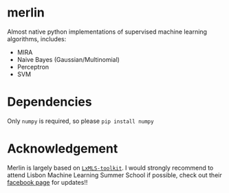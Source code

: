 merlin
======

Almost native python implementations of supervised machine learning algorithms, includes:

- MIRA
- Naive Bayes (Gaussian/Multinomial)
- Perceptron
- SVM


Dependencies
=====

Only `numpy` is required, so please `pip install numpy`


Acknowledgement
=====

Merlin is largely based on [`LxMLS-toolkit`](https://github.com/LxMLS/lxmls-toolkit). I would strongly recommend to attend Lisbon Machine Learning Summer School if possible, check out their [facebook page](https://www.facebook.com/lisbonmachinelearningschool/timeline) for updates!! 